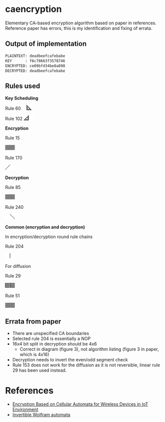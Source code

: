 # caencryption

Elementary CA-based encryption algorithm based on paper in references. Reference paper has errors, this is my identification and fixing of errata.

## Output of implementation

```
PLAINTEXT: deadbeefcafebabe
KEY      : f6c78663f3578746
ENCRYPTED: ce09bfd34be8a898
DECRYPTED: deadbeefcafebabe
```

## Rules used

**Key Scheduling**

Rule 60
![rule 60](img/scheduling/60.png)

Rule 102
![rule 102](img/scheduling/102.png)

**Encryption**

Rule 15

![rule 15](img/encrypt/15.png)

Rule 170

![rule 170](img/encrypt/170.png)

**Decryption**

Rule 85

![rule 85](img/decrypt/85.png)

Rule 240

![rule 240](img/decrypt/240.png)

**Common (encryption and decryption)**

In encryption/decryption round rule chains

Rule 204

![rule 204](img/common/204.png)

For diffusion

Rule 29

![rule 29](img/common/29.png)

Rule 51

![rule 51](img/common/51.png)

## Errata from paper

* There are unspecified CA boundaries
* Selected rule 204 is essentially a NOP
* 16x4 bit split in decryption should be 4x6
    * Correct in diagram (figure 3), not algorithm listing (figure 3 in paper, which is 4x16)
* Decryption needs to invert the even/odd segment check
* Rule 153 does not work for the diffusion as it is not reversible, linear rule 29 has been used instead.

# References

* [Encryption Based on Cellular Automata for Wireless Devices in IoT Environment](./19736.pdf)
* [Invertible Wolfram automata](https://cell-auto.com/inv_wolfram/)
